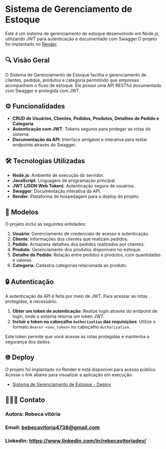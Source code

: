 # Sistema de Gerenciamento de Estoque

Este é um sistema de gerenciamento de estoque desenvolvido em Node.js, utilizando JWT para autenticação e documentado com Swagger.O projeto foi implantado no [Render](https://sistema-gerenciador-de-estoque.onrender.com/).

## 🔍 Visão Geral

O Sistema de Gerenciamento de Estoque facilita o gerenciamento de clientes, pedidos, produtos e categoria permitindo que empresas acompanhem o fluxo de estoque. Ele possui uma API RESTful documentada com Swagger e protegida com JWT.

## ⚙️ Funcionalidades

- **CRUD de Usuários, Clientes, Pedidos, Produtos, Detalhes de Pedido e Categoria**
- **Autenticação com JWT**: Tokens seguros para proteger as rotas do sistema.
- **Documentação da API**: Interface amigável e interativa para testar endpoints através do Swagger.

## 🛠 Tecnologias Utilizadas

- **Node.js**: Ambiente de execução do servidor.
- **JavaScript**: Linguagem de programação principal.
- **JWT (JSON Web Token)**: Autenticação segura de usuários.
- **Swagger**: Documentação interativa da API.
- **Render**: Plataforma de hospedagem para o deploy do projeto.

## 📂 Modelos

O projeto inclui as seguintes entidades:

1. **Usuário**: Gerenciamento de credenciais de acesso e autenticação.
2. **Cliente**: Informações dos clientes que realizam pedidos.
3. **Pedido**: Armazena detalhes dos pedidos realizados por clientes.
4. **Produto**: Gerenciamento dos produtos disponíveis no estoque.
5. **Detalhe do Pedido**: Relação entre pedidos e produtos, com quantidades e valores.
6.  **Categoria**: Cadastra categorias relacionada ao produto.

## 🔒 Autenticação

A autenticação da API é feita por meio de JWT. Para acessar as rotas protegidas, é necessário:

1. **Obter um token de autenticação**: Realize login através do endpoint de login, onde o sistema retorna um token JWT.
2. **Incluir o token no cabeçalho `Authorization` das requisições**: Utilize o formato `Bearer <seu_token>` no cabeçalho `Authorization`.

Este token permite que você acesse as rotas protegidas e mantenha a segurança dos dados.

## 🌐 Deploy

O projeto foi implantado no Render e está disponível para acesso público. Acesse o link abaixo para visualizar a aplicação em execução:

- [Sistema de Gerenciamento de Estoque - Deploy](https://sistema-gerenciador-de-estoque.onrender.com/)
  

## 📱👩‍💻 Contato
 ### Autora: Rebeca vitória
   ### Email: bebecavitoria4738@gmail.com
   ### Linkedin: https://www.linkedin.com/in/rebecavitoriadev/
